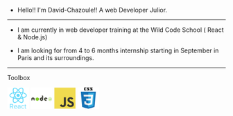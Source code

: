 - Hello!! I'm David-Chazoule!! A web Developer Julior.

---
- I am currently in web developer training at the Wild Code School ( React & Node.js)

- I am looking for from 4 to 6 months internship starting in September in Paris and its surroundings.

---

Toolbox

<img src="https://github.com/devicons/devicon/blob/master/icons/react/react-original-wordmark.svg" alt="React Logo Logo" width="50" height="50"/>  <img src="https://github.com/devicons/devicon/blob/master/icons/nodejs/nodejs-original-wordmark.svg" alt="Node Logo" width="50" height="50"/> <img src="https://github.com/devicons/devicon/blob/master/icons/javascript/javascript-original.svg" alt="JavaScript Logo" width="50" height="50"/>  <img src="https://github.com/devicons/devicon/blob/master/icons/css3/css3-original-wordmark.svg" alt="CSS Logo" width="50" height="50"/>
